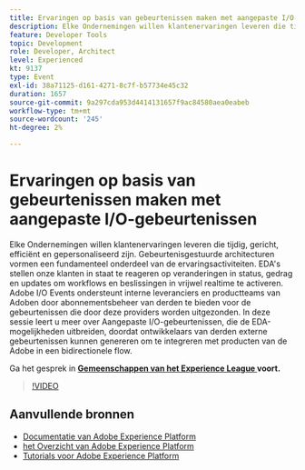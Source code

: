 ```yaml
---
title: Ervaringen op basis van gebeurtenissen maken met aangepaste I/O-gebeurtenissen
description: Elke Ondernemingen willen klantenervaringen leveren die tijdig, gericht, efficiënt en gepersonaliseerd zijn. Gebeurtenisgestuurde architecturen vormen een fundamenteel onderdeel van de ervaringsactiviteiten. EDA's stellen onze klanten in staat te reageren op veranderingen in status, gedrag en updates om workflows en beslissingen in vrijwel realtime te activeren. Adobe I/O Events ondersteunt interne leveranciers en productteams van Adoben door abonnementsbeheer van derden te bieden voor de gebeurtenissen die door deze providers worden uitgezonden. In deze sessie leert u meer over Aangepaste I/O-gebeurtenissen, die de EDA-mogelijkheden uitbreiden, doordat ontwikkelaars van derden externe gebeurtenissen kunnen genereren om te integreren met producten van de Adobe in een bidirectionele flow.
feature: Developer Tools
topic: Development
role: Developer, Architect
level: Experienced
kt: 9137
type: Event
exl-id: 38a71125-d161-4271-8c7f-b57734e45c32
duration: 1657
source-git-commit: 9a297cda953d4414131657f9ac84580aea0eabeb
workflow-type: tm+mt
source-wordcount: '245'
ht-degree: 2%

---
```


# Ervaringen op basis van gebeurtenissen maken met aangepaste I/O-gebeurtenissen

Elke Ondernemingen willen klantenervaringen leveren die tijdig, gericht, efficiënt en gepersonaliseerd zijn. Gebeurtenisgestuurde architecturen vormen een fundamenteel onderdeel van de ervaringsactiviteiten. EDA&#39;s stellen onze klanten in staat te reageren op veranderingen in status, gedrag en updates om workflows en beslissingen in vrijwel realtime te activeren. Adobe I/O Events ondersteunt interne leveranciers en productteams van Adoben door abonnementsbeheer van derden te bieden voor de gebeurtenissen die door deze providers worden uitgezonden. In deze sessie leert u meer over Aangepaste I/O-gebeurtenissen, die de EDA-mogelijkheden uitbreiden, doordat ontwikkelaars van derden externe gebeurtenissen kunnen genereren om te integreren met producten van de Adobe in een bidirectionele flow.

Ga het gesprek in **[Gemeenschappen van het Experience League ](https://adobe.ly/3kXfjdx) voort.**

>[!VIDEO](https://video.tv.adobe.com/v/337616/?quality=12&learn=on&hidetitle=true)

## Aanvullende bronnen

- [ Documentatie van Adobe Experience Platform ](https://experienceleague.adobe.com/docs/experience-platform.html)
- [ het Overzicht van Adobe Experience Platform ](https://experienceleague.adobe.com/docs/experience-platform/landing/home.html)
- [Tutorials voor Adobe Experience Platform](https://experienceleague.adobe.com/docs/platform-learn/tutorials/overview.html?lang=nl)
